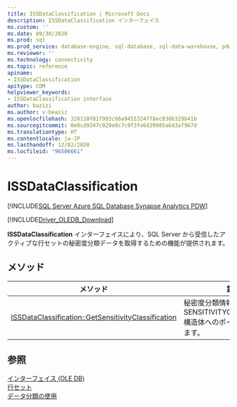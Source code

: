 ```yaml
---
title: ISSDataClassification | Microsoft Docs
description: ISSDataClassification インターフェイス
ms.custom: ''
ms.date: 09/30/2020
ms.prod: sql
ms.prod_service: database-engine, sql-database, sql-data-warehouse, pdw
ms.reviewer: ''
ms.technology: connectivity
ms.topic: reference
apiname:
- ISSDataClassification
apitype: COM
helpviewer_keywords:
- ISSDataClassification interface
author: bazizi
ms.author: v-beaziz
ms.openlocfilehash: 328110f81f993c66a9455324ff8ec830b329b41b
ms.sourcegitcommit: 0e0cd9347c029e0c7c9f3fe6d39985a6d3af967d
ms.translationtype: HT
ms.contentlocale: ja-JP
ms.lasthandoff: 12/02/2020
ms.locfileid: "96506661"
---
```

# <a name="issdataclassification"></a>ISSDataClassification
[!INCLUDE[SQL Server Azure SQL Database Synapse Analytics PDW](../../../includes/applies-to-version/sql-asdb-asa.md)]

[!INCLUDE[Driver_OLEDB_Download](../../../includes/driver_oledb_download.md)]

  **ISSDataClassification** インターフェイスにより、SQL Server から受信したアクティブな行セットの秘密度分類データを取得するための機能が提供されます。
  

## <a name="methods"></a>メソッド

|メソッド|説明|  
|------------|-----------------|  
|[ISSDataClassification::GetSensitivityClassification](../../oledb/ole-db-interfaces/issdataclassification-getsensitivityclassification-ole-db.md)|秘密度分類情報を含む SENSITIVITYCLASSIFICATION 構造体へのポインターが返されます。|  

## <a name="see-also"></a>参照  
 [インターフェイス &#40;OLE DB&#41;](../../oledb/ole-db-interfaces/oledb-driver-for-sql-server-ole-db-interfaces.md)   
 [行セット](../ole-db-rowsets/rowsets.md)   
 [データ分類の使用](../features/using-data-classification.md)
